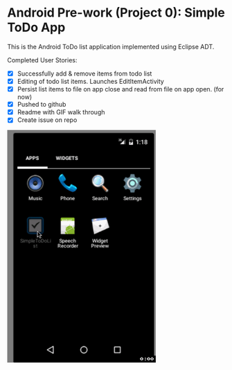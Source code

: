 
# Android Pre-work (Project 0): Simple ToDo App

This is the Android ToDo list application implemented using Eclipse ADT.

Completed User Stories:

* [X] Successfully add & remove items from todo list
* [X] Editing of todo list items. Launches EditItemActivity
* [X] Persist list items to file on app close and read from file on app open. (for now)
* [X] Pushed to github
* [X] Readme with GIF walk through
* [X] Create issue on repo

![Video walkthrough](todolist.gif)
